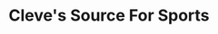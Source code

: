 ---
title: "Cleve's Source For Sports"
url: /cole-harbour/cleves-source-for-sports/
shop: sports
---